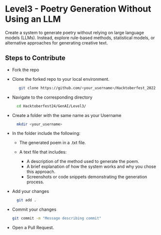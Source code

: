 # Level3 - Poetry Generation Without Using an LLM
Create a system to generate poetry without relying on large language models (LLMs). Instead, explore rule-based methods, statistical models, or alternative approaches for generating creative text.

## Steps to Contribute
+ Fork the repo
+ Clone the forked repo to your local environment.
  ```bash
     git clone https://github.com/<your_username>/Hacktoberfest_2022
  ```
+ Navigate to the corresponding directory
  ```bash
    cd Hacktoberfest24/GenAI/Level3/
  ```
+ Create a folder with the same name as your Username
  ```bash
    mkdir <your_username>
  ```
+ In the folder include the following:
  - The generated poem in a .txt file.
    
  - A text file that includes:
    - A description of the method used to generate the poem.
    - A brief explanation of how the system works and why you chose this approach.
    - Screenshots or code snippets demonstrating the generation process.
    
+ Add your changes
  ```bash
    git add .
  ```
+ Commit your changes
  ```bash
  git commit -m "Message describing commit"
  ```
+ Open a Pull Request.
